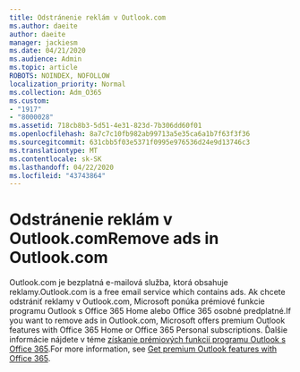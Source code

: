 ```yaml
---
title: Odstránenie reklám v Outlook.com
ms.author: daeite
author: daeite
manager: jackiesm
ms.date: 04/21/2020
ms.audience: Admin
ms.topic: article
ROBOTS: NOINDEX, NOFOLLOW
localization_priority: Normal
ms.collection: Adm_O365
ms.custom:
- "1917"
- "8000028"
ms.assetid: 718cb8b3-5d51-4e31-823d-7b306dd60f01
ms.openlocfilehash: 8a7c7c10fb982ab99713a5e35ca6a1b7f63f3f36
ms.sourcegitcommit: 631cbb5f03e5371f0995e976536d24e9d13746c3
ms.translationtype: MT
ms.contentlocale: sk-SK
ms.lasthandoff: 04/22/2020
ms.locfileid: "43743864"
---
```

# <a name="remove-ads-in-outlookcom"></a><span data-ttu-id="8b8af-102">Odstránenie reklám v Outlook.com</span><span class="sxs-lookup"><span data-stu-id="8b8af-102">Remove ads in Outlook.com</span></span>

<span data-ttu-id="8b8af-103">Outlook.com je bezplatná e-mailová služba, ktorá obsahuje reklamy.</span><span class="sxs-lookup"><span data-stu-id="8b8af-103">Outlook.com is a free email service which contains ads.</span></span> <span data-ttu-id="8b8af-104">Ak chcete odstrániť reklamy v Outlook.com, Microsoft ponúka prémiové funkcie programu Outlook s Office 365 Home alebo Office 365 osobné predplatné.</span><span class="sxs-lookup"><span data-stu-id="8b8af-104">If you want to remove ads in Outlook.com, Microsoft offers premium Outlook features with Office 365 Home or Office 365 Personal subscriptions.</span></span> <span data-ttu-id="8b8af-105">Ďalšie informácie nájdete v téme [získanie prémiových funkcií programu Outlook s Office 365](https://go.microsoft.com/fwlink/?linkid=872181).</span><span class="sxs-lookup"><span data-stu-id="8b8af-105">For more information, see [Get premium Outlook features with Office 365](https://go.microsoft.com/fwlink/?linkid=872181).</span></span>
